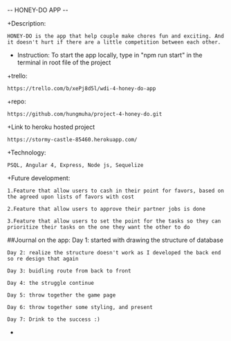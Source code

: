 -- HONEY-DO APP --

+Description:

	HONEY-DO is the app that help couple make chores fun and exciting. And it doesn't hurt if there are a little competition between each other.

+ Instruction: 
	To start the app locally, type in "npm run start" in the terminal in root file of the project

+trello:

	https://trello.com/b/xePj8d5l/wdi-4-honey-do-app

+repo: 

	https://github.com/hungmuha/project-4-honey-do.git

+Link to heroku hosted project

	https://stormy-castle-85460.herokuapp.com/

+Technology:

	PSQL, Angular 4, Express, Node js, Sequelize

+Future development:

	1.Feature that allow users to cash in their point for favors, based on the agreed upon lists of favors with cost

	2.Feature that allow users to approve their partner jobs is done

	3.Feature that allow users to set the point for the tasks so they can prioritize their tasks on the one they want the other to do

##Journal on the app:
	Day 1: started with drawing the structure of database

	Day 2: realize the structure doesn't work as I developed the back end so re design that again

	Day 3: buidling route from back to front

	Day 4: the struggle continue

	Day 5: throw together the game page

	Day 6: throw together some styling, and present

	Day 7: Drink to the success :)

-